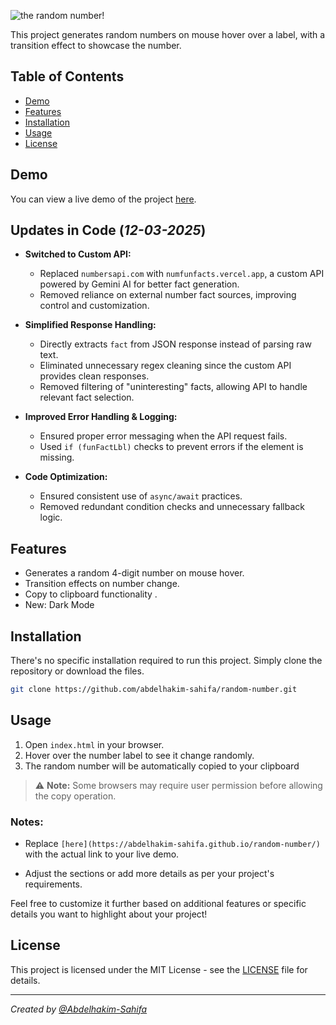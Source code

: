 

![the random number!](https://i.ibb.co/L6DYJzw/image-removebg-preview-2.png)



This project generates random numbers on mouse hover over a label, with a transition effect to showcase the number.



## Table of Contents

- [Demo](#demo)
- [Features](#features)
- [Installation](#installation)
- [Usage](#usage)
- [License](#license)

## Demo

You can view a live demo of the project [here](https://abdelhakim-sahifa.github.io/random-number/).

## Updates in Code (*12-03-2025*)


- **Switched to Custom API:**  
  - Replaced `numbersapi.com` with `numfunfacts.vercel.app`, a custom API powered by Gemini AI for better fact generation.  
  - Removed reliance on external number fact sources, improving control and customization.  

- **Simplified Response Handling:**  
  - Directly extracts `fact` from JSON response instead of parsing raw text.  
  - Eliminated unnecessary regex cleaning since the custom API provides clean responses.  
  - Removed filtering of "uninteresting" facts, allowing API to handle relevant fact selection.  

- **Improved Error Handling & Logging:**   
  - Ensured proper error messaging when the API request fails.  
  - Used `if (funFactLbl)` checks to prevent errors if the element is missing.  

- **Code Optimization:**  
  - Ensured consistent use of `async/await` practices.  
  - Removed redundant condition checks and unnecessary fallback logic.

## Features

- Generates a random 4-digit number on mouse hover.
- Transition effects on number change.
- Copy to clipboard functionality .
- New: Dark Mode

## Installation

There's no specific installation required to run this project. Simply clone the repository or download the files.

```bash
git clone https://github.com/abdelhakim-sahifa/random-number.git
```

## Usage

1. Open `index.html` in your browser.
2. Hover over the number label to see it change randomly.
3. The random number will be automatically copied to your clipboard 




> ⚠️ **Note:** Some browsers may require user permission before allowing the copy operation.



### Notes:

- Replace `[here](https://abdelhakim-sahifa.github.io/random-number/)` with the actual link to your live demo.


- Adjust the sections or add more details as per your project's requirements.

Feel free to customize it further based on additional features or specific details you want to highlight about your project!

## License

This project is licensed under the MIT License - see the [LICENSE](LICENSE.md) file for details.




---

*Created by [@Abdelhakim-Sahifa](https://github.com/abdelhakim-sahifa)*


